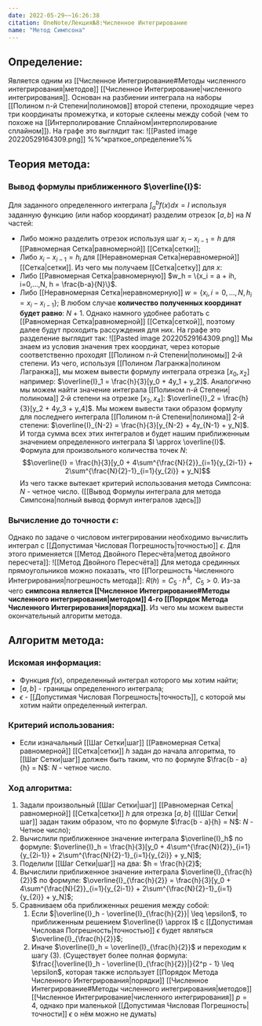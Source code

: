 ```yaml
---
date: 2022-05-29~~16:26:38
citation: OneNote/Лекция№8:Численное Интегрирование
name: "Метод Симпсона"
---
```

## Определение:
Является одним из [[Численное Интегрирование#Методы численного интегрирования|методов]] [[Численное Интегрирование|численного интегрирования]]. Основан на разбиении интеграла на наборы [[Полином n-й Степени|полиномов]] второй степени, проходящие через три координаты промежутка, и которые склеены между собой (чем то похоже на [[Интерполирование Сплайном|интерполирование сплайном]]). На графе это выглядит так:
![[Pasted image 20220529164309.png]]
%%^краткое_определение%%

## Теория метода:
### Вывод формулы приближенного $\overline{I}$:
Для заданного определенного интеграла $\int^b_a{f(x)dx} = I$ используя заданную функцию (или набор координат) разделим отрезок $[a,b]$ на $N$ частей:
- Либо можно разделить отрезок используя шаг $x_i - x_{i-1} = h$ для [[Равномерная Сетка|равномерной]] [[Сетка|сетки]];
- Либо $x_i - x_{i-1} = h_i$ для [[Неравномерная Сетка|неравномерной]] [[Сетка|сетки]].
Из чего мы получаем [[Сетка|сетку]] для $x$:
- Либо [[Равномерная Сетка|равномерную]] $w_h = \{x_i = a + ih, i=0,...,N, h = \frac{b-a}{N}\}$.
- Либо [[Неравномерная Сетка|неравномерную]] $w = \{x_i, i=0,...,N, h_i = x_i - x_{i-1}\}$;
В любом случае **количество полученных координат будет равно**: $N + 1$.
Однако намного удобнее работать с [[Равномерная Сетка|равномерной]] [[Сетка|сеткой]], поэтому далее будут проходить рассуждения для них.
На графе это разделение выглядит так:
![[Pasted image 20220529164309.png]]
Мы знаем из условия значения трех координат, через которые соответственно проходят [[Полином n-й Степени|полиномы]] 2‑й степени.
Из чего, используя [[Полином Лагранжа|полином Лагранжа]], мы можем вывести формулу интеграла отрезка $[x_0,x_2]$ например:
$\overline{I}_1 = \frac{h}{3}[y_0 + 4y_1 + y_2]$.
Аналогично мы можем найти значение интеграла [[Полином n-й Степени|полинома]] 2‑й степени на отрезке $[x_2,x_4]$: $\overline{I}_2 = \frac{h}{3}[y_2 + 4y_3 + y_4]$.
Мы можем вывести таки образом формулу для последнего интеграла [[Полином n-й Степени|полинома]] 2-й степени: $\overline{I}_{N-2} = \frac{h}{3}[y_{N-2} + 4y_{N-1} + y_N]$.
И тогда сумма всех этих интегралов и будет нашим приближенным значением определенного интеграла $I \approx \overline{I}$.
Формула для произвольного количества точек $N$:
$$\overline{I} = \frac{h}{3}[y_0 + 4\sum^{\frac{N}{2}}_{i=1}{y_{2i-1}} + 2\sum^{\frac{N}{2}-1}_{i=1}{y_{2i}} + y_N]$$
Из чего также вытекает критерий использования метода Симпсона: $N$ - четное число.
([[Вывод Формулы интеграла для метода Симпсона|полный вывод формул интегралов здесь]])

### Вычисление до точности $\epsilon$:
Однако по задаче о числовом интегрировании необходимо вычислить интеграл с [[Допустимая Числовая Погрешность|точностью]] $\epsilon$.
Для этого применяется [[Метод Двойного Пересчёта|метод двойного пересчета]]:
![[Метод Двойного Пересчёта]]
Для метода срединных прямоугольников можно показать, что [[Погрешность Численного Интегрирования|погрешность метода]]: $R(h) = C_5\cdot h^4,\;\; C_5>0$. Из-за чего **симпсона является [[Численное Интегрирование#Методы численного интегрирования|методом]] 4-го [[Порядок Метода Численного Интегрирования|порядка]]**.
Из чего мы можем вывести окончательный алгоритм метода.

## Алгоритм метода:
### Искомая информация:
- Функция $f(x)$, определенный интеграл которого мы хотим найти;
- $[a,b]$ - границы определенного интеграла;
- $\epsilon$ - [[Допустимая Числовая Погрешность|точность]], с которой мы хотим найти определенный интеграл.

### Критерий использования:
- Если изначальный [[Шаг Сетки|шаг]] [[Равномерная Сетка|равномерной]] [[Сетка|сетки]] $h$ задан до начала алгоритма, то [[Шаг Сетки|шаг]] должен быть таким, что по формуле $\frac{b - a}{h} = N$: $N$ - четное число.

### Ход алгоритма:
1) Задали произвольный [[Шаг Сетки|шаг]] [[Равномерная Сетка|равномерной]] [[Сетка|сетки]] $h$ для отрезка $[a,b]$ ([[Шаг Сетки|шаг]] задан таким образом, что по формуле $\frac{b - a}{h} = N$: $N$ - Четное число);
2) Вычислили приближенное значение интеграла $\overline{I}_h$ по формуле: $\overline{I}_h = \frac{h}{3}[y_0 + 4\sum^{\frac{N}{2}}_{i=1}{y_{2i-1}} + 2\sum^{\frac{N}{2}-1}_{i=1}{y_{2i}} + y_N]$;
3) Поделили [[Шаг Сетки|шаг]] на два: $h = \frac{h}{2}$;
4) Вычислили приближенное значение интеграла $\overline{I}_{\frac{h}{2}}$ по формуле: $\overline{I}_{\frac{h}{2}} = \frac{h}{3}[y_0 + 4\sum^{\frac{N}{2}}_{i=1}{y_{2i-1}} + 2\sum^{\frac{N}{2}-1}_{i=1}{y_{2i}} + y_N]$;
5) Сравниваем оба приближенных решения между собой:
	1) Если $|\overline{I}_h - \overline{I}_{\frac{h}{2}}| \leq \epsilon$, то приближенным решением $\overline{I} \approx I$ с [[Допустимая Числовая Погрешность|точностью]] $\epsilon$ будет являться $\overline{I}_{\frac{h}{2}}$;
	2) Иначе $\overline{I}_h = \overline{I}_{\frac{h}{2}}$ и переходим к шагу $(3)$.
	(Cуществует более полная формула: $\frac{|\overline{I}_h - \overline{I}_{\frac{h}{2}}|}{2^p - 1} \leq \epsilon$, которая также использует [[Порядок Метода Численного Интегрирования|порядки]] [[Численное Интегрирование#Методы численного интегрирования|методов]] [[Численное Интегрирование|численного интегрирования]] $p = 4$, однако при маленькой [[Допустимая Числовая Погрешность|точности]] $\epsilon$ о нём можно не думать)